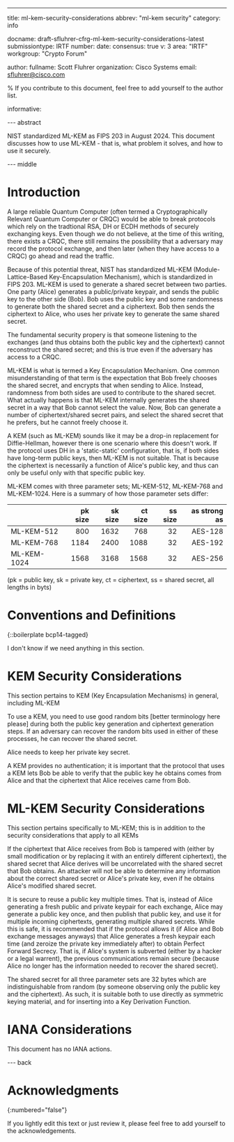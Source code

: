 ---
title: ml-kem-security-considerations
abbrev: "ml-kem security"
category: info

docname: draft-sfluhrer-cfrg-ml-kem-security-considerations-latest
submissiontype: IRTF
number:
date:
consensus: true
v: 3
area: "IRTF"
workgroup: "Crypto Forum"

author:
    fullname: Scott Fluhrer
    organization: Cisco Systems
    email: sfluhrer@cisco.com

% If you contribute to this document, feel free to add yourself to the author list.

informative:


--- abstract

NIST standardized ML-KEM as FIPS 203 in August 2024.  This document discusses how to use ML-KEM - that is, what problem it solves, and how to use it securely.

--- middle

# Introduction

A large reliable Quantum Computer (often termed a Cryptographically Relevant Quantum Computer or CRQC) would be able to break protocols which rely on the tradtional RSA, DH or ECDH methods of securely exchanging keys.  Even though we do not believe, at the time of this writing, there exists a CRQC, there still remains the possibility that a adversary may record the protocol exchange, and then later (when they have access to a CRQC) go ahead and read the traffic.

Because of this potential threat, NIST has standardized ML-KEM (Module-Lattice-Based Key-Encapsulation Mechanism), which is standardized in FIPS 203.  ML-KEM is used to generate a shared secret between two parties. One party (Alice) generates a public/private keypair, and sends the public key to the other side (Bob).  Bob uses the public key and some randomness to generate both the shared secret and a ciphertext.  Bob then sends the ciphertext to Alice, who uses her private key to generate the same shared secret.

The fundamental security propery is that someone listening to the exchanges (and thus obtains both the public key and the ciphertext) cannot reconstruct the shared secret; and this is true even if the adversary has access to a CRQC.

ML-KEM is what is termed a Key Encapsulation Mechanism.  One common misunderstanding of that term is the expectation that Bob freely chooses the shared secret, and encrypts that when sending to Alice.  Instead, randomness from both sides are used to contribute to the shared secret.  What actually happens is that ML-KEM internally generates the shared secret in a way that Bob cannot select the value.  Now, Bob can generate a number of ciphertext/shared secret pairs, and select the shared secret that he prefers, but he cannot freely choose it.  

A KEM (such as ML-KEM) sounds like it may be a drop-in replacement for Diffie-Hellman, however there is one scenario where this doesn't work.  If the protocol uses DH in a 'static-static' configuration, that is, if both sides have long-term public keys, then ML-KEM is not suitable.  That is because the ciphertext is necessarily a function of Alice's public key, and thus can only be useful only with that specific public key.

ML-KEM comes with three parameter sets; ML-KEM-512, ML-KEM-768 and ML-KEM-1024.  Here is a summary of how those parameter sets differ:

|             | pk size  | sk size | ct size  | ss size  | as strong as |
| :---------- | -------: | ------: | -------: | -------: | -----------: |
| ML-KEM-512  |      800 |    1632 |      768 |       32 |      AES-128 |  
| ML-KEM-768  |     1184 |    2400 |     1088 |       32 |      AES-192 |
| ML-KEM-1024 |     1568 |    3168 |     1568 |       32 |      AES-256 |

(pk = public key, sk = private key, ct = ciphertext, ss = shared secret, all lengths in byts)

# Conventions and Definitions

{::boilerplate bcp14-tagged}

I don't know if we need anything in this section.

# KEM Security Considerations

This section pertains to KEM (Key Encapsulation Mechanisms) in general, including ML-KEM

To use a KEM, you need to use good random bits [better terminology here please] during both the public key generation and ciphertext generation steps.  If an adversary can recover the random bits used in either of these processes, he can recover the shared secret.

Alice needs to keep her private key secret.

A KEM provides no authentication; it is important that the protocol that uses a KEM lets Bob be able to verify that the public key he obtains comes from Alice and that the ciphertext that Alice receives came from Bob.

# ML-KEM Security Considerations

This section pertains specifically to ML-KEM; this is in addition to the security considerations that apply to all KEMs

If the ciphertext that Alice receives from Bob is tampered with (either by small modification or by replacing it with an entirely different ciphertext), the shared secret that Alice derives will be uncorrelated with the shared secret that Bob obtains.  An attacker will not be able to determine any information about the correct shared secret or Alice's private key, even if he obtains Alice's modified shared secret.

It is secure to reuse a public key multiple times.  That is, instead of Alice generating a fresh public and private keypair for each exchange, Alice may generate a public key once, and then publish that public key, and use it for multiple incoming ciphertexts, generating multiple shared secrets.  While this is safe, it is recommended that if the protocol allows it (if Alice and Bob exchange messages anyways) that Alice generates a fresh keypair each time (and zeroize the private key immediately after) to obtain Perfect Forward Secrecy.  That is, if Alice's system is subverted (either by a hacker or a legal warrent), the previous communications remain secure (because Alice no longer has the information needed to recover the shared secret).

The shared secret for all three parameter sets are 32 bytes which are indistinguishable from random (by someone observing only the public key and the ciphertext).  As such, it is suitable both to use directly as symmetric keying material, and for inserting into a Key Derivation Function.

# IANA Considerations

This document has no IANA actions.

--- back

# Acknowledgments
{:numbered="false"}

If you lightly edit this text or just review it, please feel free to add yourself to the acknowledgements.
